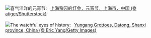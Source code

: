 ![](https://www.bing.com/th?id=OHR.LanterFestival25Y_ZH-CN8547998003_UHD.jpg&w=1000)喜气洋洋的元宵节:&nbsp;&ensp;[上海豫园的灯会，元宵节，上海市，中国 (© atiger/Shutterstock)](https://www.bing.com/th?id=OHR.LanterFestival25Y_ZH-CN8547998003_UHD.jpg)
<br><br/>
![](https://www.bing.com/th?id=OHR.YungangGrottoes_EN-US6896904893_UHD.jpg&w=1000)The watchful eyes of history:&nbsp;&ensp;[Yungang Grottoes, Datong, Shanxi province, China (© Eric Yang/Getty Images)](https://www.bing.com/th?id=OHR.YungangGrottoes_EN-US6896904893_UHD.jpg)
<br><br/>
